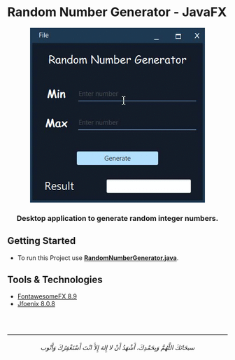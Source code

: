 # Random Number Generator - JavaFX 

<div align="center">
<img src="/Random-Number-Generator-JavaFX/screenshot/001.gif" alt= "image">
<h3> Desktop application to generate random integer numbers. </h3>
</div>


## Getting Started

- To run this Project use **[RandomNumberGenerator.java](/Random-Number-Generator-JavaFX/src/MainClass/RandomNumberGenerator.java)**.

## Tools & Technologies

- [FontawesomeFX 8.9](https://bitbucket.org/Jerady/fontawesomefx/src/master/)
- [Jfoenix 8.0.8](http://www.jfoenix.com/)


<br>
<br>

-----------

<h6 align="center">سبحَانَكَ اللَّهُمَّ وَبِحَمْدِكَ، أَشْهَدُ أَنْ لا إِلهَ إِلأَ انْتَ أَسْتَغْفِرُكَ وَأَتْوب
